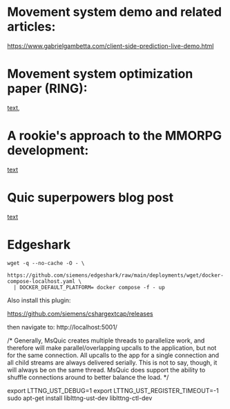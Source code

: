 

# Movement system demo and related articles:
https://www.gabrielgambetta.com/client-side-prediction-live-demo.html

# Movement system optimization paper (RING):
[text](https://www.cs.princeton.edu/~funk/symp95.pdf),

# A rookie's approach to the MMORPG development:
[text](https://wirepair.org/2023/06/29/so-you-want-to-build-an-mmorpg-server/)


# Quic superpowers blog post
[text](https://quic.video/blog/quic-powers/)

# Edgeshark

```
wget -q --no-cache -O - \
  https://github.com/siemens/edgeshark/raw/main/deployments/wget/docker-compose-localhost.yaml \
  | DOCKER_DEFAULT_PLATFORM= docker compose -f - up
```

Also install this plugin:

https://github.com/siemens/cshargextcap/releases

then navigate to: http://localhost:5001/


/*
    Generally, MsQuic creates multiple threads to parallelize work, and
   therefore will make parallel/overlapping upcalls to the application, but
   not for the same connection. All upcalls to the app for a single
   connection and all child streams are always delivered serially. This is
   not to say, though, it will always be on the same thread. MsQuic does
   support the ability to shuffle connections around to better balance the
   load.
*/

export LTTNG_UST_DEBUG=1
export LTTNG_UST_REGISTER_TIMEOUT=-1
sudo apt-get install liblttng-ust-dev liblttng-ctl-dev

